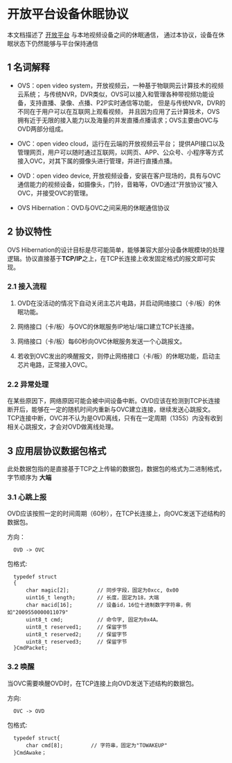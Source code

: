 # 开放平台设备休眠协议

本文档描述了 [开放平台](http://) 与本地视频设备之间的休眠通信，
通过本协议，设备在休眠状态下仍然能够与平台保持通信

## 1 名词解释

- OVS：open video system，开放视频云，一种基于物联网云计算技术的视频云系统；
  与传统NVR，DVR类似，OVS可以接入和管理各种带视频功能设备，支持直播、录像、点播、P2P实时通信等功能，
  但是与传统NVR，DVR的不同在于用户可以在互联网上观看视频，
  并且因为应用了云计算技术，OVS拥有近于无限的接入能力以及海量的并发直播点播请求；OVS主要由OVC与OVD两部分组成。

- OVC：open video cloud，运行在云端的开放视频云平台；
  提供API接口以及管理网页，用户可以随时通过互联网，以网页、APP、公众号、小程序等方式接入OVC，对其下属的摄像头进行管理，并进行直播点播。

- OVD：open video device, 开放视频设备，安装在客户现场的，具有与OVC通信能力的视频设备，如摄像头，门铃，音箱等，OVD通过“开放协议”接入OVC，并接受OVC的管理。

- OVS Hibernation：OVD与OVC之间采用的休眠通信协议

## 2 协议特性


OVS Hibernation的设计目标是尽可能简单，能够兼容大部分设备休眠模块的处理逻辑。协议直接基于**TCP/IP**之上，在TCP长连接上收发固定格式的报文即可实现。


### 2.1 接入流程


1. OVD在没活动的情况下自动关闭主芯片电路，并启动网络接口（卡/板）的休眠功能。

2. 网络接口（卡/板）与OVC的休眠服务IP地址/端口建立TCP长连接。

3. 网络接口（卡/板）每60秒向OVC休眠服务发送一个心跳报文。

4. 若收到OVC发出的唤醒报文，则停止网络接口（卡/板）的休眠功能，启动主芯片电路，正常接入OVC。

### 2.2 异常处理

在某些原因下，网络原因可能会被中间设备中断。OVD应该在检测到TCP长连接断开后，能够在一定的随机时间内重新与OVC建立连接，继续发送心跳报文。
TCP连接中断，OVC并不认为是OVD离线，只有在一定周期（135S）内没有收到相关心跳报文，才会对OVD做离线处理。


## 3 应用层协议数据包格式

此处数据包指的是直接基于TCP之上传输的数据包，数据包的格式为二进制格式，字节顺序为 **大端**

### 3.1 心跳上报

OVD应该按照一定的时间周期（60秒），在TCP长连接上，向OVC发送下述结构的数据包。

方向： 

```
  OVD -> OVC
```

包格式:  

```
  typedef struct
  {
      char magic[2];         // 同步字段，固定为0xcc, 0x00
      uint16_t length;       // 长度，固定为18，大端
      char macid[16];        // 设备id，16位十进制数字字符串，例如"2009550000011079"
      uint8_t cmd;           // 命令字, 固定为0x4A。
      uint8_t reserved1;     // 保留字节
      uint8_t reserved2;     // 保留字节      
      uint8_t reserved3;     // 保留字节         
  }CmdPacket;
```


### 3.2 唤醒

当OVC需要唤醒OVD时，在TCP连接上向OVD发送下述结构的数据包。

方向:    
```
  OVC -> OVD
```  
  
包格式:   
```
  typedef struct{
      char cmd[8];         // 字符串，固定为"TOWAKEUP"
  }CmdAwake；
```

